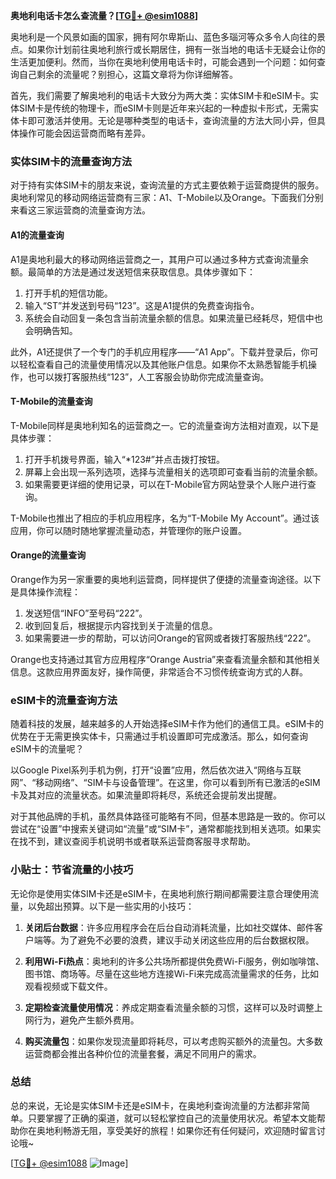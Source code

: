 **奥地利电话卡怎么查流量？[[TG💪+ @esim1088](https://t.me/s/esim1088)]**

奥地利是一个风景如画的国家，拥有阿尔卑斯山、蓝色多瑙河等众多令人向往的景点。如果你计划前往奥地利旅行或长期居住，拥有一张当地的电话卡无疑会让你的生活更加便利。然而，当你在奥地利使用电话卡时，可能会遇到一个问题：如何查询自己剩余的流量呢？别担心，这篇文章将为你详细解答。

首先，我们需要了解奥地利的电话卡大致分为两大类：实体SIM卡和eSIM卡。实体SIM卡是传统的物理卡，而eSIM卡则是近年来兴起的一种虚拟卡形式，无需实体卡即可激活并使用。无论是哪种类型的电话卡，查询流量的方法大同小异，但具体操作可能会因运营商而略有差异。

### 实体SIM卡的流量查询方法

对于持有实体SIM卡的朋友来说，查询流量的方式主要依赖于运营商提供的服务。奥地利常见的移动网络运营商有三家：A1、T-Mobile以及Orange。下面我们分别来看这三家运营商的流量查询方法。

#### A1的流量查询

A1是奥地利最大的移动网络运营商之一，其用户可以通过多种方式查询流量余额。最简单的方法是通过发送短信来获取信息。具体步骤如下：

1. 打开手机的短信功能。
2. 输入“ST”并发送到号码“123”。这是A1提供的免费查询指令。
3. 系统会自动回复一条包含当前流量余额的信息。如果流量已经耗尽，短信中也会明确告知。

此外，A1还提供了一个专门的手机应用程序——“A1 App”。下载并登录后，你可以轻松查看自己的流量使用情况以及其他账户信息。如果你不太熟悉智能手机操作，也可以拨打客服热线“123”，人工客服会协助你完成流量查询。

#### T-Mobile的流量查询

T-Mobile同样是奥地利知名的运营商之一。它的流量查询方法相对直观，以下是具体步骤：

1. 打开手机拨号界面，输入“*123#”并点击拨打按钮。
2. 屏幕上会出现一系列选项，选择与流量相关的选项即可查看当前的流量余额。
3. 如果需要更详细的使用记录，可以在T-Mobile官方网站登录个人账户进行查询。

T-Mobile也推出了相应的手机应用程序，名为“T-Mobile My Account”。通过该应用，你可以随时随地掌握流量动态，并管理你的账户设置。

#### Orange的流量查询

Orange作为另一家重要的奥地利运营商，同样提供了便捷的流量查询途径。以下是具体操作流程：

1. 发送短信“INFO”至号码“222”。
2. 收到回复后，根据提示内容找到关于流量的信息。
3. 如果需要进一步的帮助，可以访问Orange的官网或者拨打客服热线“222”。

Orange也支持通过其官方应用程序“Orange Austria”来查看流量余额和其他相关信息。这款应用界面友好，操作简便，非常适合不习惯传统查询方式的人群。

### eSIM卡的流量查询方法

随着科技的发展，越来越多的人开始选择eSIM卡作为他们的通信工具。eSIM卡的优势在于无需更换实体卡，只需通过手机设置即可完成激活。那么，如何查询eSIM卡的流量呢？

以Google Pixel系列手机为例，打开“设置”应用，然后依次进入“网络与互联网”、“移动网络”、“SIM卡与设备管理”。在这里，你可以看到所有已激活的eSIM卡及其对应的流量状态。如果流量即将耗尽，系统还会提前发出提醒。

对于其他品牌的手机，虽然具体路径可能略有不同，但基本思路是一致的。你可以尝试在“设置”中搜索关键词如“流量”或“SIM卡”，通常都能找到相关选项。如果实在找不到，建议查阅手机说明书或者联系运营商客服寻求帮助。

### 小贴士：节省流量的小技巧

无论你是使用实体SIM卡还是eSIM卡，在奥地利旅行期间都需要注意合理使用流量，以免超出预算。以下是一些实用的小技巧：

1. **关闭后台数据**：许多应用程序会在后台自动消耗流量，比如社交媒体、邮件客户端等。为了避免不必要的浪费，建议手动关闭这些应用的后台数据权限。
   
2. **利用Wi-Fi热点**：奥地利的许多公共场所都提供免费Wi-Fi服务，例如咖啡馆、图书馆、商场等。尽量在这些地方连接Wi-Fi来完成高流量需求的任务，比如观看视频或下载文件。

3. **定期检查流量使用情况**：养成定期查看流量余额的习惯，这样可以及时调整上网行为，避免产生额外费用。

4. **购买流量包**：如果你发现流量即将耗尽，可以考虑购买额外的流量包。大多数运营商都会推出各种价位的流量套餐，满足不同用户的需求。

### 总结

总的来说，无论是实体SIM卡还是eSIM卡，在奥地利查询流量的方法都非常简单。只要掌握了正确的渠道，就可以轻松掌控自己的流量使用状况。希望本文能帮助你在奥地利畅游无阻，享受美好的旅程！如果你还有任何疑问，欢迎随时留言讨论哦~

[[TG💪+ @esim1088](https://t.me/s/esim1088) ![Image](https://i.postimg.cc/4NQfJmqS/Snipaste-2025-05-13-00-14-12.png)]